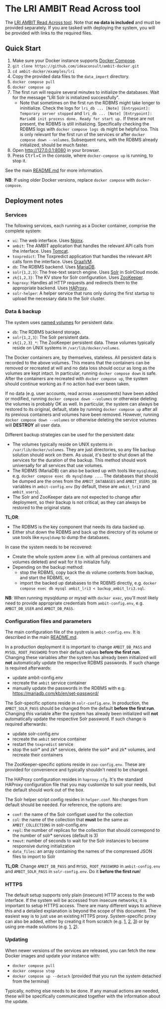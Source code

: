 # The LRI AMBIT Read Across tool
The [LRI AMBIT Read Across tool](http://cefic-lri.org/toolbox/ambit/). Note that **no data is included** and must be provided separately. If you are tasked with deploying the system, you will be provided with links to the required files.

## Quick Start
1. Make sure your Docker instance supports [Docker Compose](https://docs.docker.com/compose/install/).
1. `git clone https://github.com/ideaconsult/ambit-docker.git`
1. `cd ambit-docker/examples/lri`
1. Copy the provided data files to the `data_import` directory.
1. `docker compose pull`
1. `docker compose up`
1. The first run will require several minutes to initialize the databases. Wait for the message "LRI Solr is initialized successfully".
    - Note that sometimes on the first run the RDBMS might take longer to ininitialize. Check the logs for `lri_db ... [Note] [Entrypoint]: Temporary server stopped` and `lri_db ... [Note] [Entrypoint]: MariaDB init process done. Ready for start up.` If these are not present, the RDBMS is still initializing. Specifically checking the RDBMS logs with `docker compose logs db` might be helpful too. This is only relevant for the first run of the services or after `docker compose down --volumes`. Subsequent runs, with the RDBMS already initialized, should be much faster.
1. Open http://127.0.0.1:8080 in your browser.
1. Press <kbd>Ctrl</kbd>+<kbd>C</kbd> in the console, where `docker-compose up` is running, to stop it.

See the main [README.md](../../README.md) for more information.

**NB**: If using older Docker versions, replace `docker compose` with `docker-compose`.

## Deployment notes

### Services

The following services, each running as a Docker container, comprise the complete system:
- `ui`: The web interface. Uses [Nginx](https://www.nginx.com/).
- `ambit`: The AMBIT application that handles the relevant API calls from the interface. Uses [Tomcat](https://tomcat.apache.org/).
- `toxpredict`: The Toxpredict application that handles the relevant API calls form the interface. Uses [GraalVM](https://www.graalvm.org/).
- `db`: The RDBMS backend. Uses [MariaDB](https://mariadb.org/).
- `solr{1,2,3}`: The free-text search engine. Uses [Solr](https://solr.apache.org/) in SolrCloud mode.
- `zk{1,2,3}`: The KV store for Solr configuration. Uses [ZooKeeper](https://zookeeper.apache.org/).
- `haproxy`: Handles all HTTP requests and redirects them to the appropriate backend. Uses [HAProxy](https://www.haproxy.org/).
- `solr-helper`: A helper service that runs only during the first startup to upload the necessary data to the Solr cluster.

### Data & backup

The system uses [named volumes](https://docs.docker.com/storage/volumes/) for persistent data:
- `db`: The RDBMS backend storage.
- `solr{1,2,3}`: The Solr persistent data.
- `zk{1,2,3}_*`: The ZooKeeper persistent data.
These volumes typically reside on UNIX systems in `/var/lib/docker/volumes`.

The Docker containers are, by themselves, stateless. All persistent data is recorded to the above volumes. This means that the containers can be removed or recreated at will and no data loss should occur as long as the volumes are kept intact. In particular, running `docker compose down` is safe. After the containers are recreated with `docker compose up`, the system should continue working as if no action had ever been taken.

If no data (e.g. user accounts, read across assessments) have been added or modified, running `docker compose down --volumes` or otherwise deleting the volumes is probably OK as well. In particular, the system can always be restored to its original, default, state by running `docker compose up` after all its previous containers and volumes have been removed. However, running `docker compose down --volumes` or otherwise deleting the service volumes will **DESTROY** all user data.

Different backup strategies can be used for the persistent data:
- The volumes typically reside on UNIX systems in `/var/lib/docker/volumes`. They are just directories, so any file backup solution should work on them. As usual, it's best to shut down all the services for the duration of the backup. This method should work universally for all services that use volumes.
- The RDBMS (MariaDB) can also be backed up with tools like `mysqldump`, e.g. `docker compose exec db mysqldump ...`. The databases that should be dumped are the ones from the `AMBIT_DATABASES` and `AMBIT_USERS_DB` variables in `ambit-config.env` (by default, these are `ambit_lri3` and `ambit_users`).
- The Solr and ZooKeeper data are not expected to change after deployment, so their backup is not critical, as they can always be restored to the original state.

**TL;DR**:
- The RDBMS is the key component that needs its data backed up.
- Either shut down the RDBMS and back up the directory of its volume or use tools like `mysqldump` to dump the databases.

In case the system needs to be recovered:
- Create the whole system anew (i.e. with all previous containers and volumes deleted) and wait for it to initialize fully.
- Depending on the backup method:
  - stop the RDBMS, copy back the `db` volume contents from backup, and start the RDBMS, or,
  - import the backed up databases to the RDBMS directly, e.g. `docker compose exec db mysql ambit_lri3 < backup_ambit_lri3.sql`.

**NB**: When running mysqldump or mysql with `docker exec`, you'll most likely need to provide appropriate credentials from `ambit-config.env`, e.g. `AMBIT_DB_USER` and `AMBIT_DB_PASS`.

### Configuration files and parameters

The main configuration file of the system is `ambit-config.env`. It is described in the main [README.md](../../README.md).

In a production deployment it is important to change `AMBIT_DB_PASS` and `MYSQL_ROOT_PASSWORD` from their default values **before the first run**. Changing these variables after the system has already been initialized will **not** automatically update the respective RDBMS passwords. If such change is required afterwards:
- update ambit-config.env
- recreate the `ambit` service container
- manually update the passwords in the RDBMS with e.g. https://mariadb.com/kb/en/set-password/

The Solr-specific options reside in `solr-config.env`. In production, the `AMBIT_SOLR_PASS` should be changed from the default **before the first run**. Changing this variable after the system has already been initialized will **not** automatically update the respective Solr password. If such change is required afterwards:
- update solr-config.env
- recreate the `ambit` service container
- restart the `toxpredict` service
- stop the solr* and zk* services, delete the solr* and zk* volumes, and recreate their containers

The ZooKeeper-specific options reside in `zoo-config.env`. These are provided for convenience and typically shouldn't need to be changed.

The HAProxy configuration resides in `haproxy.cfg`. It's the standard HAProxy configuration file that you may customize to suit your needs, but the default should work out of the box.

The Solr helper script config resides in `helper.conf`. No changes from default should be needed. For reference, the options are:
- `conf`: the name of the Solr configset used for the collection
- `col`: the name of the collection that **must** be the same as `AMBIT_COLLECTIONS` in solr-config.env
- `repl`: the number of replicas for the collection that should correspond to the number of solr* services (default is 3)
- `tmout`: number of seconds to wait for the Solr instances to become responsive during initialization
- `data_files`: an array containing the names of the compressed JSON files to import to Solr

**TL;DR**: Change `AMBIT_DB_PASS` and `MYSQL_ROOT_PASSWORD` in `ambit-config.env` and `AMBIT_SOLR_PASS` in `solr-config.env`. Do it **before the first run**!

### HTTPS

The default setup supports only plain (insecure) HTTP access to the web interface. If the system will be accessed from insecure networks, it is important to setup HTTPS access. There are many different ways to achieve this and a detailed explanation is beyond the scope of this document. The easiest way is to just use an existing HTTPS proxy. System-specific proxy can also be added, either by creating it from scratch (e.g. [1](https://pentacent.medium.com/nginx-and-lets-encrypt-with-docker-in-less-than-5-minutes-b4b8a60d3a71), [2](https://mindsers.blog/post/https-using-nginx-certbot-docker/), [3](https://www.programonaut.com/setup-ssl-with-docker-nginx-and-lets-encrypt/)) or by using pre-made solutions (e.g. [1](https://github.com/SteveLTN/https-portal), [2](https://github.com/evgeniy-khist/letsencrypt-docker-compose)).

### Updating

When newer versions of the services are released, you can fetch the new Docker images and update your instance with:
- `docker compose pull`
- `docker compose stop`
- `docker compose up --detach` (provided that you run the system detached from the terminal)

Typically, nothing else needs to be done. If any manual actions are needed, these will be specifically communicated together with the information about the update.
